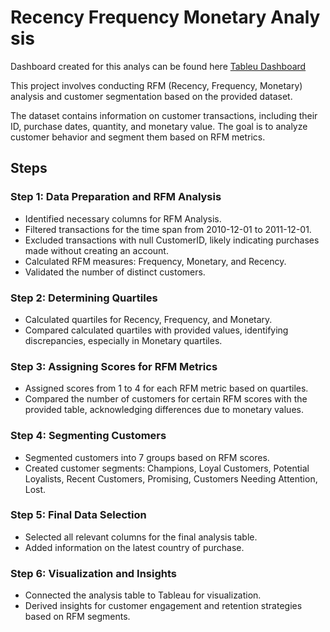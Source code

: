 # Recency Frequency Monetary Analysis 
Dashboard created for this analys can be found here [Tableu Dashboard](https://public.tableau.com/views/RMF_Analys/Dashboard1?:language=en-GB&:sid=&:display_count=n&:origin=viz_share_link)

This project involves conducting RFM (Recency, Frequency, Monetary) analysis and customer segmentation based on the provided dataset.

The dataset contains information on customer transactions, including their ID, purchase dates, quantity, and monetary value. The goal is to analyze customer behavior and segment them based on RFM metrics.

## Steps

### Step 1: Data Preparation and RFM Analysis

- Identified necessary columns for RFM Analysis.
- Filtered transactions for the time span from 2010-12-01 to 2011-12-01.
- Excluded transactions with null CustomerID, likely indicating purchases made without creating an account.
- Calculated RFM measures: Frequency, Monetary, and Recency.
- Validated the number of distinct customers.

### Step 2: Determining Quartiles

- Calculated quartiles for Recency, Frequency, and Monetary.
- Compared calculated quartiles with provided values, identifying discrepancies, especially in Monetary quartiles.

### Step 3: Assigning Scores for RFM Metrics

- Assigned scores from 1 to 4 for each RFM metric based on quartiles.
- Compared the number of customers for certain RFM scores with the provided table, acknowledging differences due to monetary values.

### Step 4: Segmenting Customers

- Segmented customers into 7 groups based on RFM scores.
- Created customer segments: Champions, Loyal Customers, Potential Loyalists, Recent Customers, Promising, Customers Needing Attention, Lost.

### Step 5: Final Data Selection

- Selected all relevant columns for the final analysis table.
- Added information on the latest country of purchase.

### Step 6: Visualization and Insights

- Connected the analysis table to Tableau for visualization.
- Derived insights for customer engagement and retention strategies based on RFM segments.
